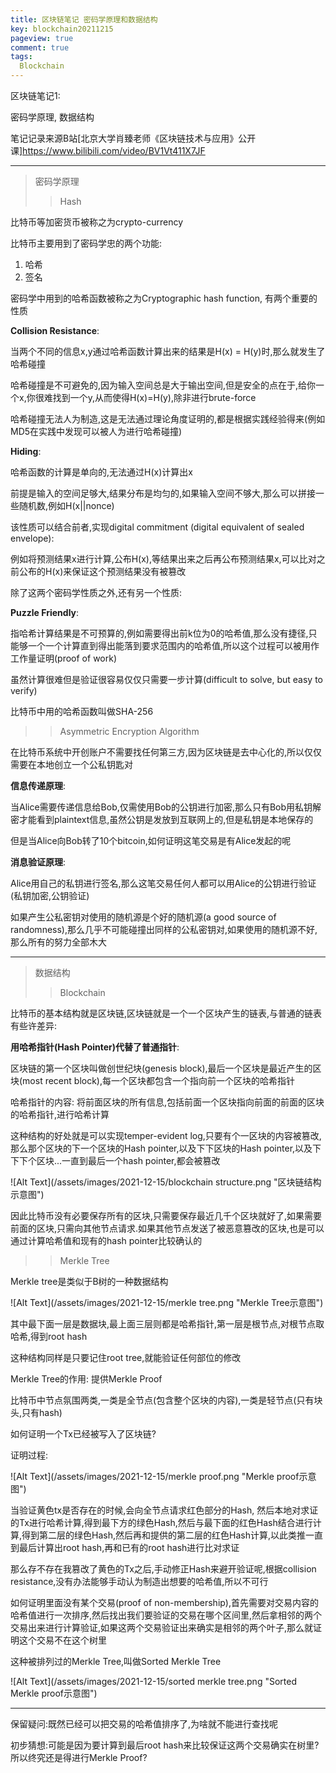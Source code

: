 ```yaml
---
title: 区块链笔记 密码学原理和数据结构
key: blockchain20211215
pageview: true
comment: true
tags:
  Blockchain
---
```


区块链笔记1:

密码学原理, 数据结构

笔记记录来源B站[北京大学肖臻老师《区块链技术与应用》公开课]https://www.bilibili.com/video/BV1Vt411X7JF

<!--more-->

---

> 密码学原理
>
> > Hash

比特币等加密货币被称之为crypto-currency

比特币主要用到了密码学忠的两个功能:

1. 哈希
2. 签名

密码学中用到的哈希函数被称之为Cryptographic hash function, 有两个重要的性质

**Collision Resistance**: 

当两个不同的信息x,y通过哈希函数计算出来的结果是H(x) = H(y)时,那么就发生了哈希碰撞

哈希碰撞是不可避免的,因为输入空间总是大于输出空间,但是安全的点在于,给你一个x,你很难找到一个y,从而使得H(x)=H(y),除非进行brute-force

哈希碰撞无法人为制造,这是无法通过理论角度证明的,都是根据实践经验得来(例如MD5在实践中发现可以被人为进行哈希碰撞)

**Hiding**:

哈希函数的计算是单向的,无法通过H(x)计算出x

前提是输入的空间足够大,结果分布是均匀的,如果输入空间不够大,那么可以拼接一些随机数,例如H(x||nonce)

该性质可以结合前者,实现digital commitment (digital equivalent of sealed envelope):

例如将预测结果x进行计算,公布H(x),等结果出来之后再公布预测结果x,可以比对之前公布的H(x)来保证这个预测结果没有被篡改

除了这两个密码学性质之外,还有另一个性质:

**Puzzle Friendly**:

指哈希计算结果是不可预算的,例如需要得出前k位为0的哈希值,那么没有捷径,只能够一个一个计算直到得出能落到要求范围内的哈希值,所以这个过程可以被用作工作量证明(proof of work)

虽然计算很难但是验证很容易仅仅只需要一步计算(difficult to solve, but easy to verify)

比特币中用的哈希函数叫做SHA-256

> > Asymmetric Encryption Algorithm

在比特币系统中开创账户不需要找任何第三方,因为区块链是去中心化的,所以仅仅需要在本地创立一个公私钥匙对

**信息传递原理**:

当Alice需要传递信息给Bob,仅需使用Bob的公钥进行加密,那么只有Bob用私钥解密才能看到plaintext信息,虽然公钥是发放到互联网上的,但是私钥是本地保存的

但是当Alice向Bob转了10个bitcoin,如何证明这笔交易是有Alice发起的呢

**消息验证原理**:

Alice用自己的私钥进行签名,那么这笔交易任何人都可以用Alice的公钥进行验证(私钥加密,公钥验证)

如果产生公私密钥对使用的随机源是个好的随机源(a good source of randomness),那么几乎不可能碰撞出同样的公私密钥对,如果使用的随机源不好,那么所有的努力全部木大

---

> 数据结构
>
> > Blockchain

比特币的基本结构就是区块链,区块链就是一个一个区块产生的链表,与普通的链表有些许差异:

**用哈希指针(Hash Pointer)代替了普通指针**:

区块链的第一个区块叫做创世纪块(genesis block),最后一个区块是最近产生的区块(most recent block),每一个区块都包含一个指向前一个区块的哈希指针

哈希指针的内容: 将前面区块的所有信息,包括前面一个区块指向前面的前面的区块的哈希指针,进行哈希计算

这种结构的好处就是可以实现temper-evident log,只要有个一区块的内容被篡改,那么那个区块的下一个区块的Hash pointer,以及下下区块的Hash pointer,以及下下下个区块...一直到最后一个hash pointer,都会被篡改

![Alt Text](/assets/images/2021-12-15/blockchain structure.png "区块链结构示意图")

因此比特币没有必要保存所有的区块,只需要保存最近几千个区块就好了,如果需要前面的区块,只需向其他节点请求.如果其他节点发送了被恶意篡改的区块,也是可以通过计算哈希值和现有的hash pointer比较确认的

> > Merkle Tree

Merkle tree是类似于B树的一种数据结构

![Alt Text](/assets/images/2021-12-15/merkle tree.png "Merkle Tree示意图")

其中最下面一层是数据块,最上面三层则都是哈希指针,第一层是根节点,对根节点取哈希,得到root hash

这种结构同样是只要记住root tree,就能验证任何部位的修改

Merkle Tree的作用: 提供Merkle Proof

比特币中节点氛围两类,一类是全节点(包含整个区块的内容),一类是轻节点(只有块头,只有hash)

如何证明一个Tx已经被写入了区块链?

证明过程:

![Alt Text](/assets/images/2021-12-15/merkle proof.png "Merkle proof示意图")

当验证黄色tx是否存在的时候,会向全节点请求红色部分的Hash, 然后本地对求证的Tx进行哈希计算,得到最下方的绿色Hash,然后与最下面的红色Hash结合进行计算,得到第二层的绿色Hash,然后再和提供的第二层的红色Hash计算,以此类推一直到最后计算出root hash,再和已有的root hash进行比对求证

那么存不存在我篡改了黄色的Tx之后,手动修正Hash来避开验证呢,根据collision resistance,没有办法能够手动认为制造出想要的哈希值,所以不可行

如何证明里面没有某个交易(proof of non-membership),首先需要对交易内容的哈希值进行一次排序,然后找出我们要验证的交易在哪个区间里,然后拿相邻的两个交易出来进行计算验证,如果这两个交易验证出来确实是相邻的两个叶子,那么就证明这个交易不在这个树里

这种被排列过的Merkle Tree,叫做Sorted Merkle Tree

![Alt Text](/assets/images/2021-12-15/sorted merkle tree.png "Sorted Merkle proof示意图")

---

保留疑问:既然已经可以把交易的哈希值排序了,为啥就不能进行查找呢

初步猜想:可能是因为要计算到最后root hash来比较保证这两个交易确实在树里?所以终究还是得进行Merkle Proof?

